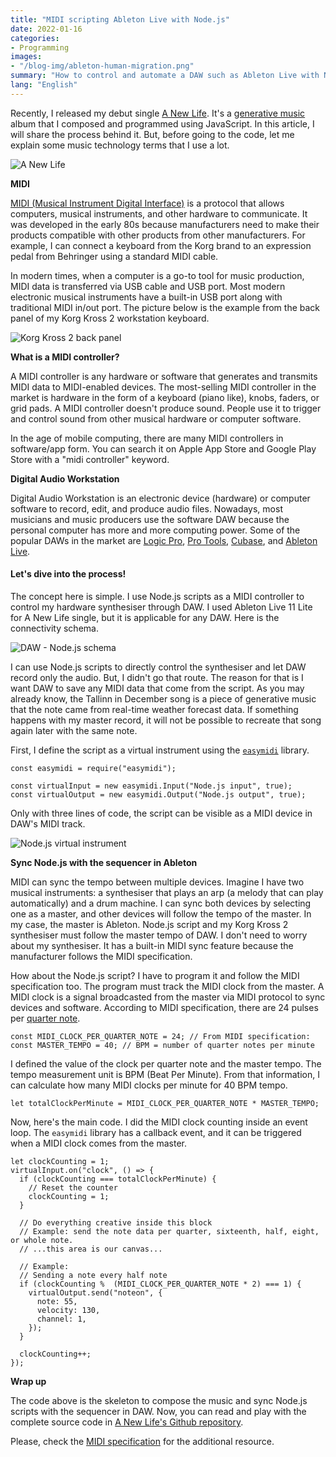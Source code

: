 ```yaml
---
title: "MIDI scripting Ableton Live with Node.js" 
date: 2022-01-16
categories:
- Programming
images:
- "/blog-img/ableton-human-migration.png"
summary: "How to control and automate a DAW such as Ableton Live with Node.js."
lang: "English"
---
```


Recently, I released my debut single [A New Life](/music/a-new-life-singles). It's a [generative music](https://en.wikipedia.org/wiki/Generative_music) album that I composed and programmed using JavaScript. In this article, I will share the process behind it. But, before going to the code, let me explain some music technology terms that I use a lot.

![A New Life](/music-img/a-new-life.jpg)

**MIDI**

[MIDI (Musical Instrument Digital Interface)](https://midi.org) is a protocol that allows computers, musical instruments, and other hardware to communicate. It was developed in the early 80s because manufacturers need to make their products compatible with other products from other manufacturers. For example, I can connect a keyboard from the Korg brand to an expression pedal from Behringer using a standard MIDI cable.

In modern times, when a computer is a go-to tool for music production, MIDI data is transferred via USB cable and USB port. Most modern electronic musical instruments have a built-in USB port along with traditional MIDI in/out port. The picture below is the example from the back panel of my Korg Kross 2 workstation keyboard.

![Korg Kross 2 back panel](/blog-img/korg-kross-back-panel.jpg)

**What is a MIDI controller?**

A MIDI controller is any hardware or software that generates and transmits MIDI data to MIDI-enabled devices. The most-selling MIDI controller in the market is hardware in the form of a keyboard (piano like), knobs, faders, or grid pads. A MIDI controller doesn't produce sound. People use it to trigger and control sound from other musical hardware or computer software.

In the age of mobile computing, there are many MIDI controllers in software/app form. You can search it on Apple App Store and Google Play Store with a "midi controller" keyword.

**Digital Audio Workstation**

Digital Audio Workstation is an electronic device (hardware) or computer software to record, edit, and produce audio files. Nowadays, most musicians and music producers use the software DAW because the personal computer has more and more computing power. Some of the popular DAWs in the market are [Logic Pro](https://apple.com/logic-pro/), [Pro Tools](https://www.avid.com/pro-tools), [Cubase](https://www.steinberg.net/cubase/), and [Ableton Live](https://ableton.com).

#### Let's dive into the process!

The concept here is simple. I use Node.js scripts as a MIDI controller to control my hardware synthesiser through DAW. I used Ableton Live 11 Lite for A New Life single, but it is applicable for any DAW. Here is the connectivity schema.

![DAW - Node.js schema](/blog-img/daw-connection.PNG)

I can use Node.js scripts to directly control the synthesiser and let DAW record only the audio. But, I didn't go that route. The reason for that is I want DAW to save any MIDI data that come from the script. As you may already know, the Tallinn in December song is a piece of generative music that the note came from real-time weather forecast data. If something happens with my master record, it will not be possible to recreate that song again later with the same note.

First, I define the script as a virtual instrument using the [`easymidi`](https://github.com/dinchak/node-easymidi) library.

```
const easymidi = require("easymidi");

const virtualInput = new easymidi.Input("Node.js input", true);
const virtualOutput = new easymidi.Output("Node.js output", true);
```

Only with three lines of code, the script can be visible as a MIDI device in DAW's MIDI track.

![Node.js virtual instrument](/blog-img/daw-node-script.png)

**Sync Node.js with the sequencer in Ableton**

MIDI can sync the tempo between multiple devices. Imagine I have two musical instruments: a synthesiser that plays an arp (a melody that can play automatically) and a drum machine. I can sync both devices by selecting one as a master, and other devices will follow the tempo of the master. In my case, the master is Ableton. Node.js script and my Korg Kross 2 synthesiser must follow the master tempo of DAW. I don't need to worry about my synthesiser. It has a built-in MIDI sync feature because the manufacturer follows the MIDI specification.

How about the Node.js script? I have to program it and follow the MIDI specification too. The program must track the MIDI clock from the master. A MIDI clock is a signal broadcasted from the master via MIDI protocol to sync devices and software. According to MIDI specification, there are 24 pulses per [quarter note](https://en.wikipedia.org/wiki/Quarter_note).

```
const MIDI_CLOCK_PER_QUARTER_NOTE = 24; // From MIDI specification:
const MASTER_TEMPO = 40; // BPM = number of quarter notes per minute
```

I defined the value of the clock per quarter note and the master tempo. The tempo measurement unit is BPM (Beat Per Minute). From that information, I can calculate how many MIDI clocks per minute for 40 BPM tempo.

```
let totalClockPerMinute = MIDI_CLOCK_PER_QUARTER_NOTE * MASTER_TEMPO;
```

Now, here's the main code. I did the MIDI clock counting inside an event loop. The `easymidi` library has a callback event, and it can be triggered when a MIDI clock comes from the master.

```
let clockCounting = 1;
virtualInput.on("clock", () => {
  if (clockCounting === totalClockPerMinute) {
    // Reset the counter
    clockCounting = 1;
  }
  
  // Do everything creative inside this block
  // Example: send the note data per quarter, sixteenth, half, eight, or whole note.
  // ...this area is our canvas...
  
  // Example:
  // Sending a note every half note
  if (clockCounting %  (MIDI_CLOCK_PER_QUARTER_NOTE * 2) === 1) {
    virtualOutput.send("noteon", {
      note: 55,
      velocity: 130,
      channel: 1,
    });   
  }

  clockCounting++;
});
```

**Wrap up**

The code above is the skeleton to compose the music and sync Node.js scripts with the sequencer in DAW. Now, you can read and play with the complete source code in [A New Life's Github repository](https://github.com/bepitulaz/music-a-new-life).

Please, check the [MIDI specification](https://midi.org/specifications) for the additional resource.